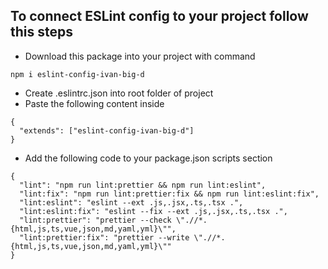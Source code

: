 ## To connect ESLint config to your project follow this steps

- Download this package into your project with command

```npm i eslint-config-ivan-big-d```



- Create .eslintrc.json into root folder of project
- Paste the following content inside
```
{  
  "extends": ["eslint-config-ivan-big-d"]  
}
```

- Add the following code to your package.json scripts section
```
{  
  "lint": "npm run lint:prettier && npm run lint:eslint",
  "lint:fix": "npm run lint:prettier:fix && npm run lint:eslint:fix",
  "lint:eslint": "eslint --ext .js,.jsx,.ts,.tsx .",
  "lint:eslint:fix": "eslint --fix --ext .js,.jsx,.ts,.tsx .",
  "lint:prettier": "prettier --check \".//*.{html,js,ts,vue,json,md,yaml,yml}\"",
  "lint:prettier:fix": "prettier --write \".//*.{html,js,ts,vue,json,md,yaml,yml}\""
}
```
